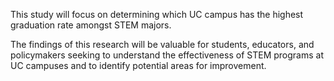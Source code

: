 This study will focus on determining which UC campus has the highest graduation rate amongst STEM majors. 

The findings of this research will be valuable for students, educators, and policymakers seeking to understand the effectiveness of STEM programs at UC campuses and to identify potential areas for improvement.
